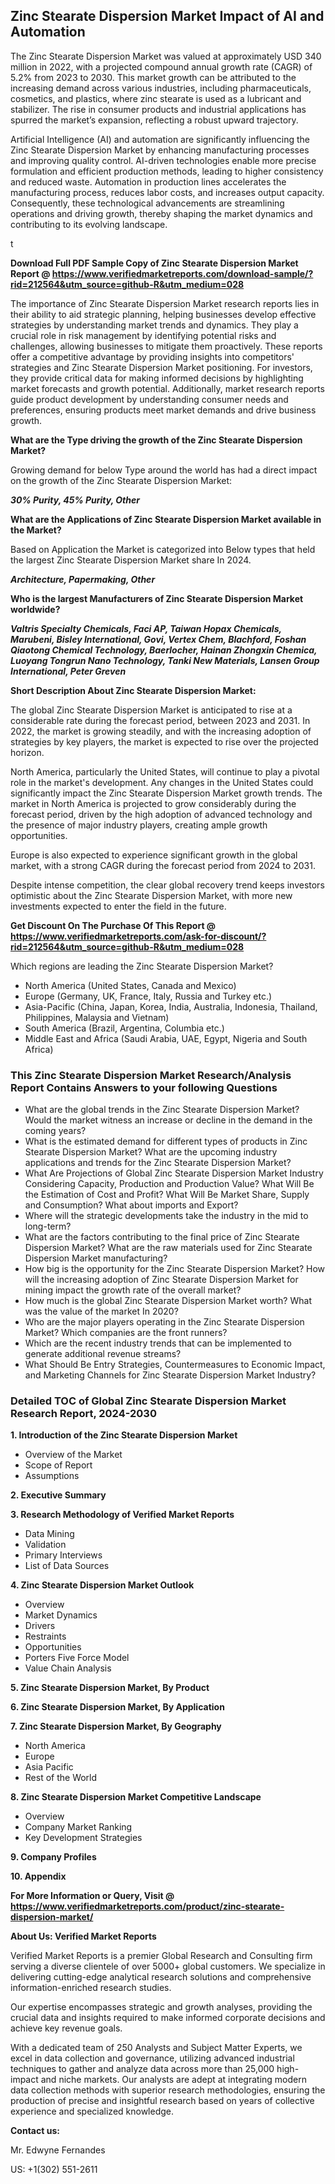 <h2>Zinc Stearate Dispersion Market Impact of AI and Automation</h2><p>The Zinc Stearate Dispersion Market was valued at approximately USD 340 million in 2022, with a projected compound annual growth rate (CAGR) of 5.2% from 2023 to 2030. This market growth can be attributed to the increasing demand across various industries, including pharmaceuticals, cosmetics, and plastics, where zinc stearate is used as a lubricant and stabilizer. The rise in consumer products and industrial applications has spurred the market’s expansion, reflecting a robust upward trajectory.</p><p>Artificial Intelligence (AI) and automation are significantly influencing the Zinc Stearate Dispersion Market by enhancing manufacturing processes and improving quality control. AI-driven technologies enable more precise formulation and efficient production methods, leading to higher consistency and reduced waste. Automation in production lines accelerates the manufacturing process, reduces labor costs, and increases output capacity. Consequently, these technological advancements are streamlining operations and driving growth, thereby shaping the market dynamics and contributing to its evolving landscape.</p>t</p><p id="" class=""><strong>Download Full PDF Sample Copy of Zinc Stearate Dispersion Market Report @ <a href="https://www.verifiedmarketreports.com/download-sample/?rid=212564&utm_source=github-R&utm_medium=028" target="_blank">https://www.verifiedmarketreports.com/download-sample/?rid=212564&utm_source=github-R&utm_medium=028</a></strong></p><p>The importance of&nbsp;Zinc Stearate Dispersion Market research reports lies in their ability to aid strategic planning, helping businesses develop effective strategies by understanding market trends and dynamics. They play a crucial role in risk management by identifying potential risks and challenges, allowing businesses to mitigate them proactively. These reports offer a competitive advantage by providing insights into competitors' strategies and Zinc Stearate Dispersion Market positioning. For investors, they provide critical data for making informed decisions by highlighting market forecasts and growth potential. Additionally, market research reports guide product development by understanding consumer needs and preferences, ensuring products meet market demands and drive business growth.</p><p><strong>What are the&nbsp;Type driving the growth of the Zinc Stearate Dispersion Market?</strong></p><p id="" class="">Growing demand for below Type around the world has had a direct impact on the growth of the Zinc Stearate Dispersion Market:</p><em><strong>30% Purity, 45% Purity, Other</strong></em></p><strong>What are the&nbsp;Applications&nbsp;of Zinc Stearate Dispersion Market available in the Market?</strong></p><p id="" class="">Based on Application the Market is categorized into Below types that held the largest Zinc Stearate Dispersion Market share In 2024.</p><em><strong>Architecture, Papermaking, Other</strong></em></p><strong>Who is the largest Manufacturers of Zinc Stearate Dispersion Market worldwide?</strong></p><p><em><strong>Valtris Specialty Chemicals, Faci AP, Taiwan Hopax Chemicals, Marubeni, Bisley International, Govi, Vertex Chem, Blachford, Foshan Qiaotong Chemical Technology, Baerlocher, Hainan Zhongxin Chemica, Luoyang Tongrun Nano Technology, Tanki New Materials, Lansen Group International, Peter Greven</strong></em></p><p id="" class=""><strong>Short Description About Zinc Stearate Dispersion Market:</strong></p><p>The global Zinc Stearate Dispersion Market is anticipated to rise at a considerable rate during the forecast period, between 2023 and 2031. In 2022, the market is growing steadily, and with the increasing adoption of strategies by key players, the market is expected to rise over the projected horizon.</p><p>North America, particularly the United States, will continue to play a pivotal role in the market's development. Any changes in the United States could significantly impact the Zinc Stearate Dispersion Market growth trends. The market in North America is projected to grow considerably during the forecast period, driven by the high adoption of advanced technology and the presence of major industry players, creating ample growth opportunities.</p><p>Europe is also expected to experience significant growth in the global market, with a strong CAGR during the forecast period from 2024 to 2031.</p><p>Despite intense competition, the clear global recovery trend keeps investors optimistic about the Zinc Stearate Dispersion Market, with more new investments expected to enter the field in the future.</p><p id="" class=""><strong>Get Discount On The Purchase Of This Report @ <a href="https://www.verifiedmarketreports.com/ask-for-discount/?rid=212564&utm_source=github-R&utm_medium=028" target="_blank">https://www.verifiedmarketreports.com/ask-for-discount/?rid=212564&utm_source=github-R&utm_medium=028</a></strong></p>Which regions are leading the Zinc Stearate Dispersion Market?</p><ul><li>North America (United States, Canada and Mexico)</li><li>Europe (Germany, UK, France, Italy, Russia and Turkey etc.)</li><li>Asia-Pacific (China, Japan, Korea, India, Australia, Indonesia, Thailand, Philippines, Malaysia and Vietnam)</li><li>South America (Brazil, Argentina, Columbia etc.)</li><li>Middle East and Africa (Saudi Arabia, UAE, Egypt, Nigeria and South Africa)</li></ul><h3 id="" class="">This Zinc Stearate Dispersion Market Research/Analysis Report Contains Answers to your following Questions</h3><ul><li>What are the global trends in the Zinc Stearate Dispersion Market? Would the market witness an increase or decline in the demand in the coming years?</li><li>What is the estimated demand for different types of products in Zinc Stearate Dispersion Market? What are the upcoming industry applications and trends for the Zinc Stearate Dispersion Market?</li><li>What Are Projections of Global Zinc Stearate Dispersion Market Industry Considering Capacity, Production and Production Value? What Will Be the Estimation of Cost and Profit? What Will Be Market Share, Supply and Consumption? What about imports and Export?</li><li>Where will the strategic developments take the industry in the mid to long-term?</li><li>What are the factors contributing to the final price of Zinc Stearate Dispersion Market? What are the raw materials used for Zinc Stearate Dispersion Market manufacturing?</li><li>How big is the opportunity for the Zinc Stearate Dispersion Market? How will the increasing adoption of Zinc Stearate Dispersion Market for mining impact the growth rate of the overall market?</li><li>How much is the global Zinc Stearate Dispersion Market worth? What was the value of the market In 2020?</li><li>Who are the major players operating in the Zinc Stearate Dispersion Market? Which companies are the front runners?</li><li>Which are the recent industry trends that can be implemented to generate additional revenue streams?</li><li>What Should Be Entry Strategies, Countermeasures to Economic Impact, and Marketing Channels for Zinc Stearate Dispersion Market Industry?</li></ul><h3 id="" class="">Detailed TOC of Global Zinc Stearate Dispersion Market Research Report, 2024-2030</h3><p id="" class=""><strong>1. Introduction of the Zinc Stearate Dispersion Market</strong></p><ul><li>Overview of the Market</li><li>Scope of Report</li><li>Assumptions</li></ul><p id="" class=""><strong>2. Executive Summary</strong></p><p id="" class=""><strong>3. Research Methodology of Verified Market Reports</strong></p><ul><li>Data Mining</li><li>Validation</li><li>Primary Interviews</li><li>List of Data Sources</li></ul><p id="" class=""><strong>4. Zinc Stearate Dispersion Market Outlook</strong></p><ul><li>Overview</li><li>Market Dynamics</li><li>Drivers</li><li>Restraints</li><li>Opportunities</li><li>Porters Five Force Model</li><li>Value Chain Analysis</li></ul><p id="" class=""><strong>5. Zinc Stearate Dispersion Market, By Product</strong></p><p id="" class=""><strong>6. Zinc Stearate Dispersion Market, By Application</strong></p><p id="" class=""><strong>7. Zinc Stearate Dispersion Market, By Geography</strong></p><ul><li>North America</li><li>Europe</li><li>Asia Pacific</li><li>Rest of the World</li></ul><p id="" class=""><strong>8. Zinc Stearate Dispersion Market Competitive Landscape</strong></p><ul><li>Overview</li><li>Company Market Ranking</li><li>Key Development Strategies</li></ul><p id="" class=""><strong>9. Company Profiles</strong></p><p id="" class=""><strong>10. Appendix</strong></p><p id="" class=""><strong>For More Information or Query, Visit @ <a href="https://www.verifiedmarketreports.com/product/zinc-stearate-dispersion-market/" target="_blank">https://www.verifiedmarketreports.com/product/zinc-stearate-dispersion-market/</a></strong></p><p id="" class=""><strong>About Us: Verified Market Reports</strong></p><p id="" class="">Verified Market Reports is a premier Global Research and Consulting firm serving a diverse clientele of over 5000+ global customers. We specialize in delivering cutting-edge analytical research solutions and comprehensive information-enriched research studies.</p><p id="" class="">Our expertise encompasses strategic and growth analyses, providing the crucial data and insights required to make informed corporate decisions and achieve key revenue goals.</p><p id="" class="">With a dedicated team of 250 Analysts and Subject Matter Experts, we excel in data collection and governance, utilizing advanced industrial techniques to gather and analyze data across more than 25,000 high-impact and niche markets. Our analysts are adept at integrating modern data collection methods with superior research methodologies, ensuring the production of precise and insightful research based on years of collective experience and specialized knowledge.</p><p id="" class=""><strong>Contact us:</strong></p><p id="" class="">Mr. Edwyne Fernandes</p><p id="" class="">US: +1(302) 551-2611</p>